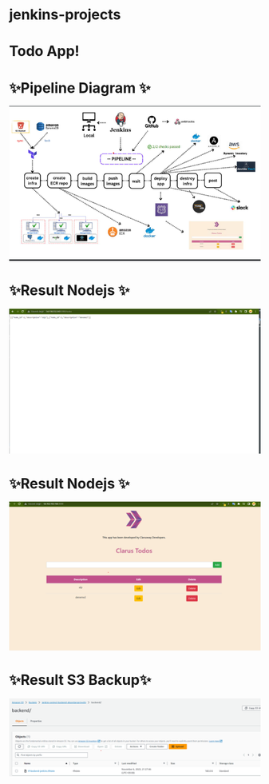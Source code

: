 # jenkins-projects

# **Todo App!**

# ✨Pipeline Diagram ✨

![ProjectDiagram](pipeline-diagram.png)

# ✨Result Nodejs ✨

![ProjectDiagram](jenkins-pipeline-result1-nodejs.png)

# ✨Result Nodejs ✨

![ProjectDiagram](jenkins-pipeline-result2-react.png)

# ✨Result S3 Backup✨

![ProjectDiagram](s3-backup.png)
